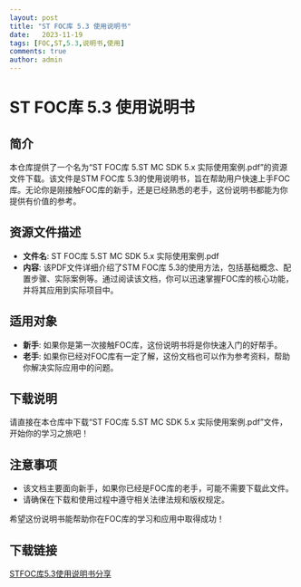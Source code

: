 ```yaml
---
layout: post
title: "ST FOC库 5.3 使用说明书"
date:   2023-11-19
tags: [FOC,ST,5.3,说明书,使用]
comments: true
author: admin
---
```

# ST FOC库 5.3 使用说明书

## 简介

本仓库提供了一个名为“ST FOC库 5.ST MC SDK 5.x 实际使用案例.pdf”的资源文件下载。该文件是STM FOC库 5.3的使用说明书，旨在帮助用户快速上手FOC库。无论你是刚接触FOC库的新手，还是已经熟悉的老手，这份说明书都能为你提供有价值的参考。

## 资源文件描述

- **文件名**: ST FOC库 5.ST MC SDK 5.x 实际使用案例.pdf
- **内容**: 该PDF文件详细介绍了STM FOC库 5.3的使用方法，包括基础概念、配置步骤、实际案例等。通过阅读该文档，你可以迅速掌握FOC库的核心功能，并将其应用到实际项目中。

## 适用对象

- **新手**: 如果你是第一次接触FOC库，这份说明书将是你快速入门的好帮手。
- **老手**: 如果你已经对FOC库有一定了解，这份文档也可以作为参考资料，帮助你解决实际应用中的问题。

## 下载说明

请直接在本仓库中下载“ST FOC库 5.ST MC SDK 5.x 实际使用案例.pdf”文件，开始你的学习之旅吧！

## 注意事项

- 该文档主要面向新手，如果你已经是FOC库的老手，可能不需要下载此文件。
- 请确保在下载和使用过程中遵守相关法律法规和版权规定。

希望这份说明书能帮助你在FOC库的学习和应用中取得成功！

## 下载链接

[STFOC库5.3使用说明书分享](https://pan.quark.cn/s/530aa6685449)